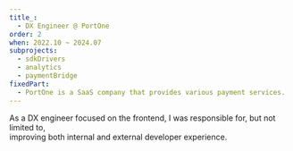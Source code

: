 ```yaml
---
title_:
  - DX Engineer @ PortOne
order: 2
when: 2022.10 ~ 2024.07
subprojects:
  - sdkDrivers
  - analytics
  - paymentBridge
fixedPart:
  - PortOne is a SaaS company that provides various payment services.
---
```


As a DX engineer focused on the frontend, I was responsible for, but not limited to,<br>
improving both internal and external developer experience.
